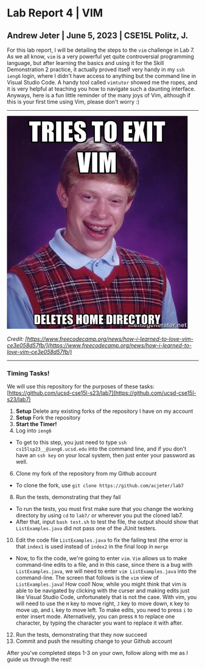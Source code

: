 # Lab Report 4 | VIM
## Andrew Jeter | June 5, 2023 | CSE15L Politz, J.
  
For this lab report, I will be detailing the steps to the `vim` challenge in Lab 7. As we all know, `vim` is a very powerful yet quite controversial programming language, but after learning the basics and using it for the Skill Demonstration 2 practice, it actually proved itself very handy in my `ssh` `ieng6` login, where I didn't have access to anything but the command line in Visual Studio Code. A handy tool called `vimtutor` showed me the ropes, and it is very helpful at teaching you how to navigate such a daunting interface. Anyways, here is a fun little reminder of the many joys of Vim, although if this is your first time using Vim, please don't worry :)

***

![Image](Fun_vim_Meme.jpeg)

_Credit: [https://www.freecodecamp.org/news/how-i-learned-to-love-vim-ce3e058d57fb/](https://www.freecodecamp.org/news/how-i-learned-to-love-vim-ce3e058d57fb/)_

***

### Timing Tasks!
We will use this repository for the purposes of these tasks: [https://github.com/ucsd-cse15l-s23/lab7](https://github.com/ucsd-cse15l-s23/lab7)


1. **Setup** Delete any existing forks of the repository I have on my account
2. **Setup** Fork the repository
3. **Start the Timer!**
4. Log into `ieng6`
  - To get to this step, you just need to type `ssh cs15lsp23__@ieng6.ucsd.edu` into the command line, and if you don't have an `ssh key` on your local system, then just enter your password as well.
6. Clone my fork of the repository from my Github account
  - To clone the fork, use `git clone https://github.com/acjeter/lab7`
8. Run the tests, demonstrating that they fail
  - To run the tests, you must first make sure that you change the working directory by using `cd` to `lab7/` or wherever you put the cloned lab7.
  - After that, input `bash test.sh` to test the file, the output should show that `ListExamples.java` did not pass one of the JUnit testers.
10. Edit the code file `ListExamples.java` to fix the failing test (the error is that `index1` is used instead of `index2` in the final loop in `merge`
  - Now, to fix the code, we're going to enter `vim`. `Vim` allows us to make command-line edits to a file, and in this case, since there is a bug with `ListExamples.java`, we will need to enter `vim ListExamples.java` into the command-line. The screen that follows is the `vim` view of `ListExamples.java`! How cool! Now, while you might think that vim is able to be navigated by clicking with the curser and making edits just like Visual Studio Code, unfortunately that is not the case. With vim, you will need to use the `H` key to move right, `J` key to move down, `K` key to move up, and `L` key to move left. To make edits, you need to press `i` to enter insert mode. Alternatively, you can press `R` to replace one character, by typing the character you want to replace it with after. 
12. Run the tests, demonstrating that they now succeed
13. Commit and push the resulting change to your Github account

After you've completed steps 1-3 on your own, follow along with me as I guide us through the rest! 


